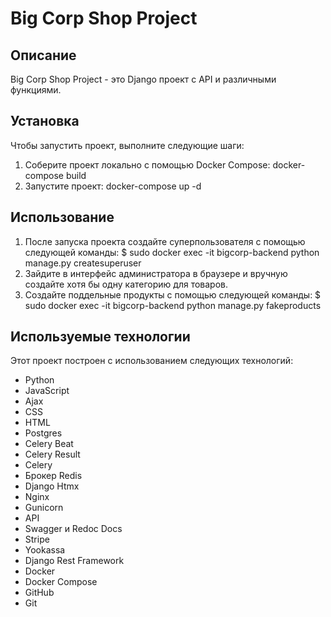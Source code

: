 # Big Corp Shop Project

## Описание
Big Corp Shop Project - это Django проект с API и различными функциями.


## Установка
Чтобы запустить проект, выполните следующие шаги:
1. Соберите проект локально с помощью Docker Compose: docker-compose build
2. Запустите проект: docker-compose up -d

## Использование
1. После запуска проекта создайте суперпользователя с помощью следующей команды: $ sudo docker exec -it bigcorp-backend python manage.py createsuperuser
2. Зайдите в интерфейс администратора в браузере и вручную создайте хотя бы одну категорию для товаров.
3. Создайте поддельные продукты с помощью следующей команды: $ sudo docker exec -it bigcorp-backend python manage.py fakeproducts

## Используемые технологии
Этот проект построен с использованием следующих технологий:
- Python
- JavaScript
- Ajax
- CSS
- HTML
- Postgres
- Celery Beat
- Celery Result
- Celery
- Брокер Redis
- Django Htmx
- Nginx
- Gunicorn
- API
- Swagger и Redoc Docs
- Stripe
- Yookassa
- Django Rest Framework
- Docker
- Docker Compose
- GitHub
- Git
